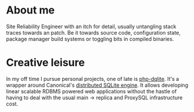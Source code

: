 # About me
Site Reliability Engineer with an itch for detail, usually untangling stack traces towards an patch. Be it towards source code, configuration state, package manager build systems or toggling bits in compiled binaries.

# Creative leisure
In my off time I pursue personal projects, one of late is [php-dqlite](https://github.com/emansom/php-dqlite). It's a wrapper around Canonical's [distributed SQLite engine](https://dqlite.io/). It allows developing linear scalable RDBMS powered web applications without the hastle of having to deal with the usual main -> replica and ProxySQL infrastructure cost.
